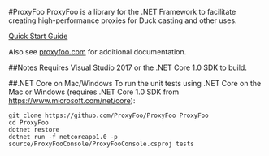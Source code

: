 #ProxyFoo
ProxyFoo is a library for the .NET Framework to facilitate creating high-performance proxies for Duck casting and other uses.

[Quick Start Guide](http://proxyfoo.com/docs/quickstart/)

Also see [proxyfoo.com](http://proxyfoo.com) for additional documentation.

##Notes
Requires Visual Studio 2017 or the .NET Core 1.0 SDK to build.

##.NET Core on Mac/Windows
To run the unit tests using .NET Core on the Mac or Windows (requires .NET Core 1.0 SDK from https://www.microsoft.com/net/core):

```
git clone https://github.com/ProxyFoo/ProxyFoo ProxyFoo
cd ProxyFoo
dotnet restore
dotnet run -f netcoreapp1.0 -p source/ProxyFooConsole/ProxyFooConsole.csproj tests
```